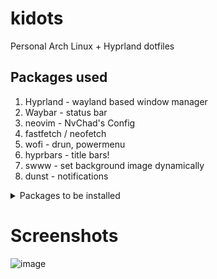 # kidots
Personal Arch Linux + Hyprland dotfiles

## Packages used
1. Hyprland - wayland based window manager
2. Waybar - status bar
3. neovim - NvChad's Config
5. fastfetch / neofetch
6. wofi - drun, powermenu
7. hyprbars - title bars!
10. swww - set background image dynamically
11. dunst - notifications

<details>

<summary>Packages to be installed</summary>

### Essential packages for rice to work

Run this install command to get the essential packages
```
yay -S waybar hyprland dunst hyprshot hyprpicker brightness brightnessctl light  kitty swww wofi wl-clipboard swaylock-effects pamixer btop cliphist xdg-desktop-portal-hyprland pywal cava-git fastfetch neovim
```

### Fonts
Comic Mono
Fansaque Mono
```
yay -S ttf-comic-mono-git ttf-fantasque-sans-mono
```

### Hyprland plugins : hyprdots
```
yay -S cmake meson brillo cpio hyprwayland-scanner
hyprpm add https://github.com/hyprwm/hyprland-plugins
```
### Debug and quality-of-life-update packages
```
yay -S tlp gdb wev libinput-gestures gdu fim gammastep
```

### Set gtk theme
```
yay -S nwg-look
```

### Terminal fun
```
yay -S lolcat bat tetris-tui-git cowsay gnome-mines pipes.c cmatrix asciiquarium
```
### Spotify, youtube and pdf manipulation
```
yay -S ytermusic ncspot ytfzf pdftk
```

### Miscellaneous
```
yay -S openfortivpn kicad kicad-libary kicad-library-3d obs trasnmision vscodium chrome pinta discord betterdiscordctl
```
</details>

# Screenshots
![image](https://github.com/user-attachments/assets/8d74d105-d15d-42d7-9a40-fe1271899113)
